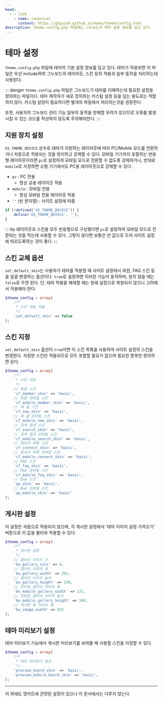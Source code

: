 ```yaml
---
head:
  - - link
    - name: canonical
      content: https://g5guide.github.io/make/theme/config.html
description: theme.config.php 파일에는 그누보드의 테마 설정 정보를 담고 있다.
---
```


# 테마 설정

`theme.config.php` 파일에 테마의 기본 설정 정보를 담고 있다. 테마가 적용되면 이 파일은 우선 include하여 그누보드의 레이아웃, 스킨 등의 적용과 일부 동작을 처리하는데 사용된다.

::: danger
`theme.config.php` 파일은 그누보드가 테마를 이해하는데 필요한 설정을 정의하는 파일이다. 테마 제작자가 새로 정의하는 커스텀 설정 등을 담는 용도로는 적합하지 않다. 커스텀 설정이 필요하다면 별개의 파일에서 처리하는것을 권장한다.

또한, 사용자의 그누보드 관리 기능 일부의 동작을 방해할 우려가 있으므로 오류를 발생시킬 수 있는 코드를 작성하지 않도록 주의해야한다.
:::

## 지원 장치 설정

`G5_THEME_DEVICE` 상수로 테마가 지원하는 레이아웃에 따라 PC/Mobile 모드를 전환하거나 자동으로 적용되는 것을 방지하고 강제할 수 있다. 모바일 기기까지 포함하는 반응형 레이아웃이라면 `pc`로 설정하여 모바일 모드로 전환할 수 없도록 강제하거나, 반대로 `mobile`로 지정하면 소형 기기에서도 PC용 레이아웃으로 강제할 수 있다.

- `pc` : PC 전용
  - 항상 공용 레이아웃 적용
- `mobile` : 모바일 전용
  - 항상 모바일 전용 레이아웃 적용
- `''` (빈 문자열) : 사이트 설정에 따름

```php
if (!defined('G5_THEME_DEVICE')) {
    define('G5_THEME_DEVICE', '');
}
```

::: tip
레이아웃과 스킨을 모두 반응형으로 구성했다면 `pc`로 설정하여 모바일 모드로 전환되는 것을 막는데 사용할 수 있다. 그렇지 않다면 보통은 빈 값으로 두어 사이트 설정에 따르도록하는 것이 좋다.
:::

<!-- if (!defined('G5_COMMUNITY_USE')) define('G5_COMMUNITY_USE', true); -->

## 스킨 교체 옵션

`set_default_skin`는 사용자가 테마를 적용할 때 사이트 설정에서 회원, FAQ 스킨 등을 일괄 변경하는 옵션이다. `true`로 설정하면 이러한 기능이 동작하며, 원치 않을 때는 `false`로 두면 된다. 단, 테마 적용을 해제할 때는 원래 설정으로 복원되지 않으니 고려해서 적용해야 한다.

```php
$theme_config = array(
    /**
     * 스킨 자동 적용
     */
    'set_default_skin' => false
);
```

## 스킨 지정

`set_default_skin` 옵션이 `true`이면 이 스킨 목록을 사용하여 사이트 설정의 스킨을 변경한다. 지정한 스킨만 적용되므로 모두 포함할 필요가 없으며 필요한 항목만 정의하면 된다.

```php
$theme_config = array(
    /**
     * 스킨 지정
     */
    // 회원 스킨
    'cf_member_skin' => 'basic',
    // 회원 모바일 스킨
    'cf_mobile_member_skin' => 'basic',
    // 새 글 스킨
    'cf_new_skin' => 'basic',
    // 새 글 모바일 스킨
    'cf_mobile_new_skin' => 'basic',
    // 검색 결과 스킨
    'cf_search_skin' => 'basic',
    // 검색 결과 모바일 스킨
    'cf_mobile_search_skin' => 'basic',
    // 접속자 목록 스킨
    'cf_connect_skin' => 'basic',
    // 접속자 목록 모바일 스킨
    'cf_mobile_connect_skin' => 'basic',
    // FAQ 스킨
    'cf_faq_skin' => 'basic',
    // FAQ 모바일 스킨
    'cf_mobile_faq_skin' => 'basic',
    // QnA 스킨
    'qa_skin' => 'basic',
    // QnA 모바일 스킨
    'qa_mobile_skin' => 'basic'
);
```

## 게시판 설정

이 설정은 자동으로 적용되지 않으며, 각 게시판 설정에서 '테마 이미지 설정 가져오기' 버튼으로 이 값을 불러와 적용할 수 있다.

```php
$theme_config = array(
    /**
     * 게시판 설정
     */
    // 갤러리 이미지 수
    'bo_gallery_cols' => 4,
    // 갤러리 이미지 폭
    'bo_gallery_width' => 202,
    // 갤러리 이미지 높이
    'bo_gallery_height' => 150,
    // 모바일 갤러리 이미지 폭
    'bo_mobile_gallery_width' => 125,
    // 모바일 갤러리 이미지 높이
    'bo_mobile_gallery_height' => 100,
    // 게시판 뷰 이미지 폭
    'bo_image_width' => 835
);
```

## 테마 미리보기 설정

테마 미리보기 기능에서 게시판 미리보기를 보여줄 때 사용할 스킨을 지정할 수 있다.

```php
$theme_config = array(
    /**
     * 테마 미리보기 옵션
     */
    'preview_board_skin' => 'basic',
    'preview_mobile_board_skin' => 'basic',
);
```

---

이 외에도 영카트에 관련된 설정이 있으나 이 문서에서는 다루지 않는다.
